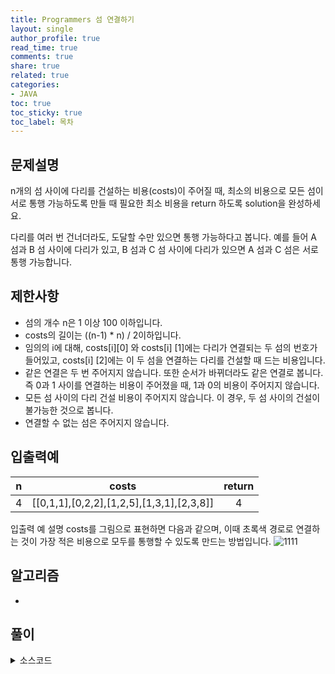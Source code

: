```yaml
---
title: Programmers 섬 연결하기
layout: single
author_profile: true
read_time: true
comments: true
share: true
related: true
categories:
- JAVA
toc: true
toc_sticky: true
toc_label: 목차
---
```


## 문제설명
n개의 섬 사이에 다리를 건설하는 비용(costs)이 주어질 때, 최소의 비용으로 모든 섬이 서로 통행 가능하도록 만들 때 필요한 최소 비용을 return 하도록 solution을 완성하세요.

다리를 여러 번 건너더라도, 도달할 수만 있으면 통행 가능하다고 봅니다. 예를 들어 A 섬과 B 섬 사이에 다리가 있고, B 섬과 C 섬 사이에 다리가 있으면 A 섬과 C 섬은 서로 통행 가능합니다.


## 제한사항
- 섬의 개수 n은 1 이상 100 이하입니다. <br>
- costs의 길이는 ((n-1) * n) / 2이하입니다. <br>
- 임의의 i에 대해, costs[i][0] 와 costs[i] [1]에는 다리가 연결되는 두 섬의 번호가 들어있고, costs[i] [2]에는 이 두 섬을 연결하는 다리를 건설할 때 드는 비용입니다.<br>
- 같은 연결은 두 번 주어지지 않습니다. 또한 순서가 바뀌더라도 같은 연결로 봅니다. 즉 0과 1 사이를 연결하는 비용이 주어졌을 때, 1과 0의 비용이 주어지지 않습니다.<br>
- 모든 섬 사이의 다리 건설 비용이 주어지지 않습니다. 이 경우, 두 섬 사이의 건설이 불가능한 것으로 봅니다.<br>
- 연결할 수 없는 섬은 주어지지 않습니다.<br>


## 입출력예

|n|costs|return|
|:-------------------------:|:-------------------------------:|:-------------------------------:|
|4|[[0,1,1],[0,2,2],[1,2,5],[1,3,1],[2,3,8]]|4|


입출력 예 설명
costs를 그림으로 표현하면 다음과 같으며, 이때 초록색 경로로 연결하는 것이 가장 적은 비용으로 모두를 통행할 수 있도록 만드는 방법입니다.
![1111](https://user-images.githubusercontent.com/37354978/103546404-47dc5a00-4ee6-11eb-8fab-bc7797161fb6.PNG)

## 알고리즘
- 


## 풀이

<details>
<summary>소스코드</summary>
<div markdown="1">

```java

```
</div>
</details>

